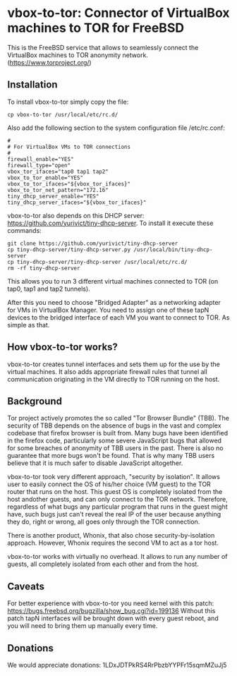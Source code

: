 # vbox-to-tor: Connector of VirtualBox machines to TOR for FreeBSD

This is the FreeBSD service that allows to seamlessly connect the VirtualBox machines to TOR anonymity network. (https://www.torproject.org/)

## Installation

To install vbox-to-tor simply copy the file:<br/>
```shell
cp vbox-to-tor /usr/local/etc/rc.d/
```

Also add the following section to the system configuration file /etc/rc.conf:<br/>
```shell
#
# For VirtualBox VMs to TOR connections
#
firewall_enable="YES"
firewall_type="open"
vbox_tor_ifaces="tap0 tap1 tap2"
vbox_to_tor_enable="YES"
vbox_to_tor_ifaces="${vbox_tor_ifaces}"
vbox_to_tor_net_pattern="172.16"
tiny_dhcp_server_enable="YES"
tiny_dhcp_server_ifaces="${vbox_tor_ifaces}"
```

vbox-to-tor also depends on this DHCP server: https://github.com/yurivict/tiny-dhcp-server. To install it execute these commands:
```shell
git clone https://github.com/yurivict/tiny-dhcp-server
cp tiny-dhcp-server/tiny-dhcp-server.py /usr/local/bin/tiny-dhcp-server
cp tiny-dhcp-server/tiny-dhcp-server /usr/local/etc/rc.d/
rm -rf tiny-dhcp-server
```

This allows you to run 3 different virtual machines connected to TOR (on tap0, tap1 and tap2 tunnels).

After this you need to choose "Bridged Adapter" as a networking adapter for VMs in VirtualBox Manager. You need to assign one of these tapN devices to the bridged interface of each VM you want to connect to TOR. As simple as that.


## How vbox-to-tor works?

vbox-to-tor creates tunnel interfaces and sets them up for the use by the virtual machines. It also adds appropriate firewall rules that tunnel all communication originating in the VM directly to TOR running on the host.


## Background

Tor project actively promotes the so called "Tor Browser Bundle" (TBB). The security of TBB depends on the absence of bugs in the vast and complex codebase that firefox browser is built from. Many bugs have been identified in the firefox code, particularly some severe JavaScript bugs that allowed for some breaches of anonymity of TBB users in the past. There is also no guarantee that more bugs won't be found. That is why many TBB users believe that it is much safer to disable JavaScript altogether.

vbox-to-tor took very different approach, "security by isolation". It allows user to easily connect the OS of his/her choice (VM guest) to the TOR router that runs on the host. This guest OS is completely isolated from the host andother guests, and can only connect to the TOR network. Therefore, regardless of what bugs any particular program that runs in the guest might have, such bugs just can't reveal the real IP of the user because anything they do, right or wrong, all goes only through the TOR connection.

There is another product, Whonix, that also chose security-by-isolation approach. However, Whonix requires the second VM to act as a tor host.

vbox-to-tor works with virtually no overhead. It allows to run any number of guests, all completely isolated from each other and from the host.

## Caveats

For better experience with vbox-to-tor you need kernel with this patch: https://bugs.freebsd.org/bugzilla/show_bug.cgi?id=199136 Without this patch tapN interfaces will be brought down with every guest reboot, and you will need to bring them up manually every time.


## Donations

We would appreciate donations: 1LDxJDTPkRS4RrPbzbYYPFr15sqmMZuJj5

